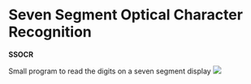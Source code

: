 # Seven Segment Optical Character Recognition

**SSOCR**

Small program to read the digits on a seven segment display
![](result_pitch.gif)

